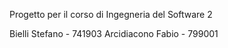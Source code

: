 Progetto per il corso di Ingegneria del Software 2

Bielli Stefano - 741903
Arcidiacono Fabio - 799001
